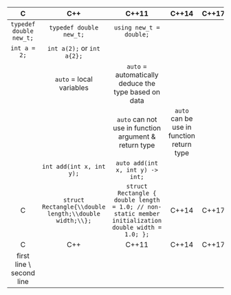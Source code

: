 
| C | C++ | C++11 | C++14 | C++17 |
| :---: | :---: | :---: | :---: | :---: |
| `typedef double new_t;`  |   `typedef double new_t;`   | `using new_t = double;`    | | |
| `int a = 2;`| `int a(2);` or `int a{2};` ||||
||`auto` = local variables|`auto` = automatically deduce the type based on data|||
|||`auto` can not use in function argument & return type|`auto` can be use in function return type||
|  | `int add(int x, int y);` | `auto add(int x, int y) -> int;` | | |
| C | ```struct Rectangle{\\double length;\\double width;\\};``` | ```struct Rectangle { 	double length = 1.0; // non-static member initialization  	double width = 1.0; };``` | C++14 | C++17 |
| C | C++ | C++11 | C++14 | C++17 |
| first line \ second line|||||
